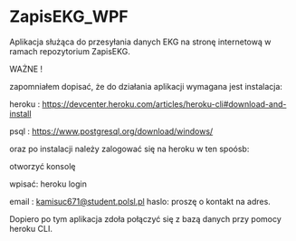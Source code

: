 # ZapisEKG_WPF
Aplikacja służąca do przesyłania danych EKG na stronę internetową w ramach repozytorium ZapisEKG.

WAŻNE ! 

zapomniałem dopisać, że do działania aplikacji wymagana jest instalacja:

heroku : https://devcenter.heroku.com/articles/heroku-cli#download-and-install

psql : https://www.postgresql.org/download/windows/

oraz po instalacji należy zalogować się na heroku w ten spoósb:

otworzyć konsolę

wpisać: heroku login

email : kamisuc671@student.polsl.pl
haslo: proszę o kontakt na adres.


Dopiero po tym aplikacja zdoła połączyć się z bazą danych przy pomocy heroku CLI.
